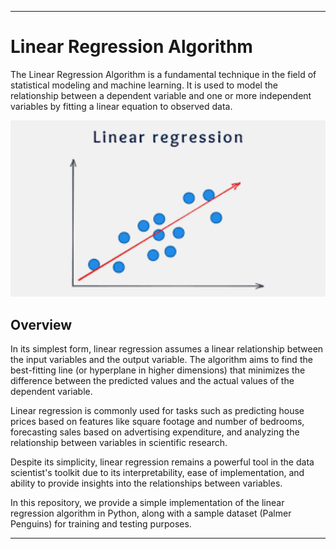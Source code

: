 ---

# Linear Regression Algorithm

The Linear Regression Algorithm is a fundamental technique in the field of statistical modeling and machine learning. It is used to model the relationship between a dependent variable and one or more independent variables by fitting a linear equation to observed data.

<p align="center">
    <img src="linear regression.png" width="700" hight ="800">
</p>    

## Overview

In its simplest form, linear regression assumes a linear relationship between the input variables and the output variable. The algorithm aims to find the best-fitting line (or hyperplane in higher dimensions) that minimizes the difference between the predicted values and the actual values of the dependent variable.

Linear regression is commonly used for tasks such as predicting house prices based on features like square footage and number of bedrooms, forecasting sales based on advertising expenditure, and analyzing the relationship between variables in scientific research.

Despite its simplicity, linear regression remains a powerful tool in the data scientist's toolkit due to its interpretability, ease of implementation, and ability to provide insights into the relationships between variables.

In this repository, we provide a simple implementation of the linear regression algorithm in Python, along with a sample dataset (Palmer Penguins) for training and testing purposes.

---